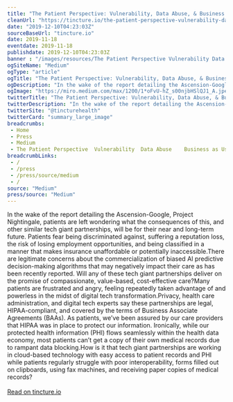 ```yaml
--- 
title: "The Patient Perspective: Vulnerability, Data Abuse, & Business as Usual"
cleanUrl: "https://tincture.io/the-patient-perspective-vulnerability-data-abuse-business-as-usual-5c7a1c203790"
date: "2019-12-10T04:23:03Z"
sourceBaseUrl: "tincture.io"
date: 2019-11-18
eventdate: 2019-11-18
publishdate: 2019-12-10T04:23:03Z
banner : "/images/resources/The Patient Perspective Vulnerability Data Abuse  Business as Usual.png"
ogSiteName: "Medium"
ogType: "article"
ogTitle: "The Patient Perspective: Vulnerability, Data Abuse, & Business as Usual"
ogDescription: "In the wake of the report detailing the Ascension-Google, Project Nightingale, patients are left wondering what the consequences of this"
ogImage: "https://miro.medium.com/max/1200/1*oFvU-hZ_s00njbHSlQJ1_A.jpeg"
twitterTitle: "The Patient Perspective: Vulnerability, Data Abuse, & Business as Usual"
twitterDescription: "In the wake of the report detailing the Ascension-Google, Project Nightingale, patients are left wondering what the consequences of this"
twitterSite: "@tincturehealth"
twitterCard: "summary_large_image"
breadcrumbs:
 - Home
 - Press
 - Medium
 - The Patient Perspective  Vulnerability  Data Abuse    Business as Usual
breadcrumbLinks:
 - / 
 - /press
 - /press/source/medium
 - / 
source: "Medium"
press/source: "Medium"
---
```

In the wake of the report detailing the Ascension-Google, Project Nightingale, patients are left wondering what the consequences of this, and other similar tech giant partnerships, will be for their near and long-term future. Patients fear being discriminated against, suffering a reputation loss, the risk of losing employment opportunities, and being classified in a manner that makes insurance unaffordable or potentially inaccessible.There are legitimate concerns about the commercialization of biased AI predictive decision-making algorithms that may negatively impact their care as has been recently reported. Will any of these tech giant partnerships deliver on the promise of compassionate, value-based, cost-effective care?Many patients are frustrated and angry, feeling repeatedly taken advantage of and powerless in the midst of digital tech transformation.Privacy, health care administration, and digital tech experts say these partnerships are legal, HIPAA-compliant, and covered by the terms of Business Associate Agreements (BAAs). As patients, we’ve been assured by our care providers that HIPAA was in place to protect our information. Ironically, while our protected health information (PHI) flows seamlessly within the health data economy, most patients can’t get a copy of their own medical records due to rampant data blocking.How is it that tech giant partnerships are working in cloud-based technology with easy access to patient records and PHI while patients regularly struggle with poor interoperability, forms filled out on clipboards, using fax machines, and receiving paper copies of medical records?<br><br><a href="https://tincture.io/the-patient-perspective-vulnerability-data-abuse-business-as-usual-5c7a1c203790">Read on tincture.io</a>
